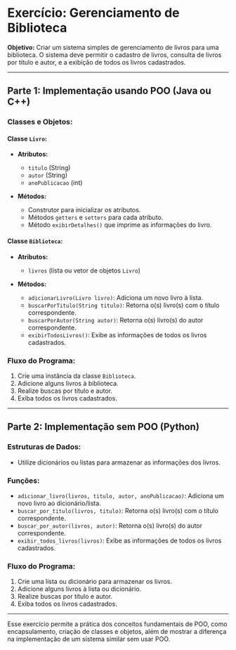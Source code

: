 # Exercício: Gerenciamento de Biblioteca

**Objetivo:** Criar um sistema simples de gerenciamento de livros para uma biblioteca. O sistema deve permitir o cadastro de livros, consulta de livros por título e autor, e a exibição de todos os livros cadastrados.

---

## Parte 1: Implementação usando POO (Java ou C++)

### Classes e Objetos:

#### Classe `Livro`:
- **Atributos:**
  - `titulo` (String)
  - `autor` (String)
  - `anoPublicacao` (int)

- **Métodos:**
  - Construtor para inicializar os atributos.
  - Métodos `getters` e `setters` para cada atributo.
  - Método `exibirDetalhes()` que imprime as informações do livro.

#### Classe `Biblioteca`:
- **Atributos:**
  - `livros` (lista ou vetor de objetos `Livro`)

- **Métodos:**
  - `adicionarLivro(Livro livro)`: Adiciona um novo livro à lista.
  - `buscarPorTitulo(String titulo)`: Retorna o(s) livro(s) com o título correspondente.
  - `buscarPorAutor(String autor)`: Retorna o(s) livro(s) do autor correspondente.
  - `exibirTodosLivros()`: Exibe as informações de todos os livros cadastrados.

### Fluxo do Programa:

1. Crie uma instância da classe `Biblioteca`.
2. Adicione alguns livros à biblioteca.
3. Realize buscas por título e autor.
4. Exiba todos os livros cadastrados.

---

## Parte 2: Implementação sem POO (Python)

### Estruturas de Dados:

- Utilize dicionários ou listas para armazenar as informações dos livros.

### Funções:

- `adicionar_livro(livros, titulo, autor, anoPublicacao)`: Adiciona um novo livro ao dicionário/lista.
- `buscar_por_titulo(livros, titulo)`: Retorna o(s) livro(s) com o título correspondente.
- `buscar_por_autor(livros, autor)`: Retorna o(s) livro(s) do autor correspondente.
- `exibir_todos_livros(livros)`: Exibe as informações de todos os livros cadastrados.

### Fluxo do Programa:

1. Crie uma lista ou dicionário para armazenar os livros.
2. Adicione alguns livros à lista ou dicionário.
3. Realize buscas por título e autor.
4. Exiba todos os livros cadastrados.

---

Esse exercício permite a prática dos conceitos fundamentais de POO, como encapsulamento, criação de classes e objetos, além de mostrar a diferença na implementação de um sistema similar sem usar POO.
